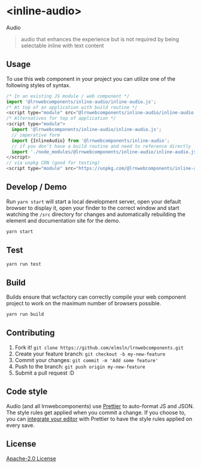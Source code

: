 # &lt;inline-audio&gt;

Audio
> audio that enhances the experience but is not required by being selectable inline with text content

## Usage
To use this web component in your project you can utilize one of the following styles of syntax.

```js
/* In an existing JS module / web component */
import '@lrnwebcomponents/inline-audio/inline-audio.js';
/* At top of an application with build routine */
<script type="module" src="@lrnwebcomponents/inline-audio/inline-audio.js"></script>
/* Alternatives for top of application */
<script type="module">
  import '@lrnwebcomponents/inline-audio/inline-audio.js';
  // imperative form
  import {InlineAudio} from '@lrnwebcomponents/inline-audio';
  // if you don't have a build routine and need to reference directly
  import './node_modules/@lrnwebcomponents/inline-audio/inline-audio.js';
</script>
// via unpkg CDN (good for testing)
<script type="module" src="https://unpkg.com/@lrnwebcomponents/inline-audio/inline-audio.js"></script>
```

## Develop / Demo
Run `yarn start` will start a local development server, open your default browser to display it, open your finder to the correct window and start watching the `/src` directory for changes and automatically rebuilding the element and documentation site for the demo.
```bash
yarn start
```

## Test

```bash
yarn run test
```

## Build
Builds ensure that wcfactory can correctly compile your web component project to
work on the maximum number of browsers possible.
```bash
yarn run build
```

## Contributing

1. Fork it! `git clone https://github.com/elmsln/lrnwebcomponents.git`
2. Create your feature branch: `git checkout -b my-new-feature`
3. Commit your changes: `git commit -m 'Add some feature'`
4. Push to the branch: `git push origin my-new-feature`
5. Submit a pull request :D

## Code style

Audio (and all lrnwebcomponents) use [Prettier][prettier] to auto-format JS and JSON.  The style rules get applied when you commit a change.  If you choose to, you can [integrate your editor][prettier-ed] with Prettier to have the style rules applied on every save.

[prettier]: https://github.com/prettier/prettier/
[prettier-ed]: https://github.com/prettier/prettier/#editor-integration
[polyserve]: https://github.com/Polymer/polyserve
[web-component-tester]: https://github.com/Polymer/web-component-tester

## License
[Apache-2.0 License](http://opensource.org/licenses/Apache-2.0)